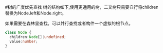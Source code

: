 #树的广度优先查找
树的结构如下,使用更通用的树，二叉树只需要自行将children替换为Node.left和Node.right。

如果需要在森林里查找，可以并行查找或者构件一个虚拟的根节点。
```typescript
class Node {
  children:Node[]|undefined;
  value:number;
}
```
